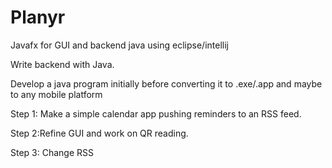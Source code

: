 # Planyr
Javafx for GUI and backend java using eclipse/intellij

Write backend with Java.

Develop a java program initially before converting it to .exe/.app and maybe to any mobile platform

Step 1: Make a simple calendar app pushing reminders to an RSS feed.

Step 2:Refine GUI and work on QR reading.

Step 3: Change RSS 
